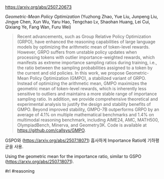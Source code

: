 https://arxiv.org/abs/2507.20673

*Geometric-Mean Policy Optimization* (Yuzhong Zhao, Yue Liu, Junpeng Liu, Jingye Chen, Xun Wu, Yaru Hao, Tengchao Lv, Shaohan Huang, Lei Cui, Qixiang Ye, Fang Wan, Furu Wei)

> Recent advancements, such as Group Relative Policy Optimization (GRPO), have enhanced the reasoning capabilities of large language models by optimizing the arithmetic mean of token-level rewards. However, GRPO suffers from unstable policy updates when processing tokens with outlier importance-weighted rewards, which manifests as extreme importance sampling ratios during training, i.e., the ratio between the sampling probabilities assigned to a token by the current and old policies. In this work, we propose Geometric-Mean Policy Optimization (GMPO), a stabilized variant of GRPO. Instead of optimizing the arithmetic mean, GMPO maximizes the geometric mean of token-level rewards, which is inherently less sensitive to outliers and maintains a more stable range of importance sampling ratio. In addition, we provide comprehensive theoretical and experimental analysis to justify the design and stability benefits of GMPO. Beyond improved stability, GMPO-7B outperforms GRPO by an average of 4.1% on multiple mathematical benchmarks and 1.4% on multimodal reasoning benchmark, including AIME24, AMC, MATH500, OlympiadBench, Minerva, and Geometry3K. Code is available at https://github.com/callsys/GMPO.

GSPO와 (https://arxiv.org/abs/2507.18071) 흡사하게 Importance Ratio에 기하평균을 사용.

Using the geometric mean for the importance ratio, similar to GSPO (https://arxiv.org/abs/2507.18071).

#rl #reasoning 